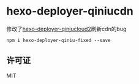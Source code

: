 # hexo-deployer-qiniucdn
修改了[hexo-deployer-qiniucloud2](https://github.com/howardliu-cn/hexo-deployer-qiniucloud2)刷新cdn的bug
```
npm i hexo-deployer-qiniu-fixed --save
```
## 许可证

MIT
